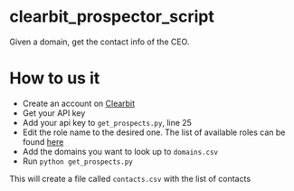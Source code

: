 # clearbit_prospector_script
Given a domain, get the contact info of the CEO. 

# How to us it
* Create an account on [Clearbit](http://clearbit.com)
* Get your API key 
* Add your api key to `get_prospects.py`, line 25
* Edit the role name to the desired one. The list of available roles can be found [here](http://support.clearbit.com/article/120-employment-role-and-seniority)
* Add the domains you want to look up to `domains.csv`
* Run `python get_prospects.py` 

This will create a file called `contacts.csv` with the list of contacts
